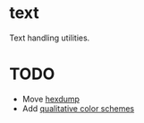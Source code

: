 # text

Text handling utilities.

# TODO

 - Move [hexdump](https://github.com/markkurossi/vt100/blob/master/hexdump.go)
 - Add [qualitative color schemes](https://personal.sron.nl/~pault/)
